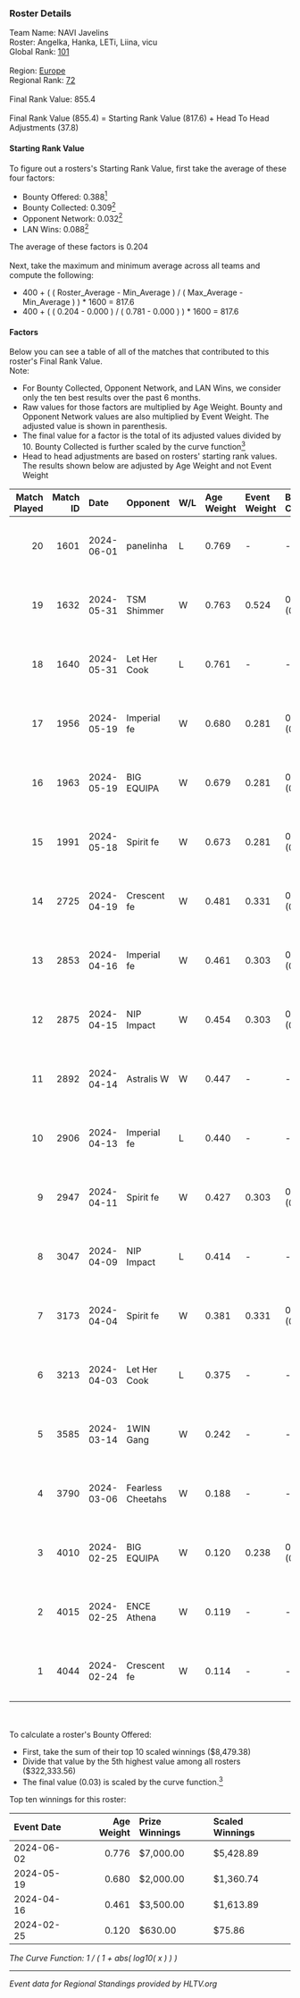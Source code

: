 ### Roster Details<br />
Team Name: NAVI Javelins<br />
Roster: Angelka, Hanka, LETi, Liina, vicu<br />
Global Rank: [101](../standings_global.md)<br />
<br />
Region: [Europe]( ../standings_europe.md)<br />
Regional Rank: [72]( ../standings_europe.md)<br />
<br />
Final Rank Value:  855.4<br />
<br />
Final Rank Value (855.4) = Starting Rank Value (817.6) + Head To Head Adjustments (37.8)<br />

#### Starting Rank Value<br />
To figure out a rosters's Starting Rank Value, first take the average of these four factors:<br />
- Bounty Offered: 0.388[<sup>1</sup>](#table2)
- Bounty Collected: 0.309[<sup>2</sup>](#table1)
- Opponent Network: 0.032[<sup>2</sup>](#table1)
- LAN Wins: 0.088[<sup>2</sup>](#table1)

The average of these factors is 0.204<br />
<br />
Next, take the maximum and minimum average across all teams and compute the following:<br />
- 400 + ( ( Roster_Average - Min_Average ) / ( Max_Average - Min_Average ) ) * 1600 = 817.6
- 400 + ( ( 0.204 - 0.000 ) / ( 0.781 - 0.000 ) ) * 1600 = 817.6


#### Factors<br />
Below you can see a table of all of the matches that contributed to this roster's Final Rank Value.<br />
Note:<br />

- For Bounty Collected, Opponent Network, and LAN Wins, we consider only the ten best results over the past 6 months.
- Raw values for those factors are multiplied by Age Weight. Bounty and Opponent Network values are also multiplied by Event Weight. The adjusted value is shown in parenthesis.
- The final value for a factor is the total of its adjusted values divided by 10. Bounty Collected is further scaled by the curve function[<sup>3</sup>](#curveFunction)
- Head to head adjustments are based on rosters' starting rank values. The results shown below are adjusted by Age Weight and not Event Weight
<span id="table1"></span><br />


| Match Played | Match ID | Date       | Opponent          | W/L | Age Weight | Event Weight | Bounty Collected | Opponent Network | LAN Wins  | H2H Adj. | Roster                            |
| -: | -: | :- | :- | :- | :- | :- | :- | :- | :- | -: | :- |
|           20 |     1601 | 2024-06-01 | panelinha         | L   | 0.769      | -            | -                | -                | -         |   -12.11 | Angelka, Hanka, LETi, Liina, vicu |
|           19 |     1632 | 2024-05-31 | TSM Shimmer       | W   | 0.763      | 0.524        | 0.020 (0.008)    | 0.198 (0.079)    | 1 (0.763) |     7.55 | Angelka, Hanka, LETi, Liina, vicu |
|           18 |     1640 | 2024-05-31 | Let Her Cook      | L   | 0.761      | -            | -                | -                | -         |   -10.56 | Angelka, Hanka, LETi, Liina, vicu |
|           17 |     1956 | 2024-05-19 | Imperial fe       | W   | 0.680      | 0.281        | 0.128 (0.025)    | 0.298 (0.057)    | 0 (0.000) |    15.80 | Angelka, Hanka, LETi, Liina, vicu |
|           16 |     1963 | 2024-05-19 | BIG EQUIPA        | W   | 0.679      | 0.281        | 0.017 (0.003)    | 0.149 (0.028)    | 0 (0.000) |     8.74 | Angelka, Hanka, LETi, Liina, vicu |
|           15 |     1991 | 2024-05-18 | Spirit fe         | W   | 0.673      | 0.281        | 0.005 (0.001)    | 0.140 (0.027)    | 0 (0.000) |     5.14 | Angelka, Hanka, LETi, Liina, vicu |
|           14 |     2725 | 2024-04-19 | Crescent fe       | W   | 0.481      | 0.331        | 0.005 (0.001)    | 0.077 (0.012)    | 0 (0.000) |     3.83 | Angelka, Hanka, LETi, Liina, vicu |
|           13 |     2853 | 2024-04-16 | Imperial fe       | W   | 0.461      | 0.303        | 0.128 (0.018)    | 0.298 (0.042)    | 0 (0.000) |    11.20 | Angelka, Hanka, LETi, Liina, vicu |
|           12 |     2875 | 2024-04-15 | NIP Impact        | W   | 0.454      | 0.303        | 0.005 (0.001)    | 0.228 (0.031)    | 0 (0.000) |     5.40 | Angelka, Hanka, LETi, Liina, vicu |
|           11 |     2892 | 2024-04-14 | Astralis W        | W   | 0.447      | -            | -                | -                | 0 (0.000) |     3.38 | Angelka, Hanka, LETi, Liina, vicu |
|           10 |     2906 | 2024-04-13 | Imperial fe       | L   | 0.440      | -            | -                | -                | -         |    -3.08 | Angelka, Hanka, LETi, Liina, vicu |
|            9 |     2947 | 2024-04-11 | Spirit fe         | W   | 0.427      | 0.303        | 0.005 (0.001)    | 0.140 (0.018)    | 0 (0.000) |     3.85 | Angelka, Hanka, LETi, Liina, vicu |
|            8 |     3047 | 2024-04-09 | NIP Impact        | L   | 0.414      | -            | -                | -                | -         |    -8.31 | Angelka, Hanka, LETi, Liina, vicu |
|            7 |     3173 | 2024-04-04 | Spirit fe         | W   | 0.381      | 0.331        | 0.005 (0.001)    | 0.140 (0.018)    | 0 (0.000) |     3.52 | Angelka, Hanka, LETi, Liina, vicu |
|            6 |     3213 | 2024-04-03 | Let Her Cook      | L   | 0.375      | -            | -                | -                | -         |    -4.30 | Angelka, Hanka, LETi, Liina, vicu |
|            5 |     3585 | 2024-03-14 | 1WIN Gang         | W   | 0.242      | -            | -                | -                | -         |     2.13 | Angelka, Hanka, LETi, Liina, vicu |
|            4 |     3790 | 2024-03-06 | Fearless Cheetahs | W   | 0.188      | -            | -                | -                | -         |     1.85 | Angelka, Hanka, LETi, Liina, vicu |
|            3 |     4010 | 2024-02-25 | BIG EQUIPA        | W   | 0.120      | 0.238        | 0.017 (0.000)    | 0.149 (0.004)    | -         |     1.64 | Angelka, Hanka, LETi, Liina, vicu |
|            2 |     4015 | 2024-02-25 | ENCE Athena       | W   | 0.119      | -            | -                | -                | -         |     1.01 | Angelka, Hanka, LETi, Liina, vicu |
|            1 |     4044 | 2024-02-24 | Crescent fe       | W   | 0.114      | -            | -                | -                | -         |     1.07 | Angelka, Hanka, LETi, Liina, vicu |

<br />
<span id="table2"></span><br />
To calculate a roster's Bounty Offered:<br />

- First, take the sum of their top 10 scaled winnings ($8,479.38)
- Divide that value by the 5th highest value among all rosters ($322,333.56)
- The final value (0.03) is scaled by the curve function.[<sup>3</sup>](#curveFunction)

Top ten winnings for this roster:<br />

| Event Date | Age Weight | Prize Winnings | Scaled Winnings |
| :- | -: | :- | :- |
| 2024-06-02 |      0.776 | $7,000.00      | $5,428.89       |
| 2024-05-19 |      0.680 | $2,000.00      | $1,360.74       |
| 2024-04-16 |      0.461 | $3,500.00      | $1,613.89       |
| 2024-02-25 |      0.120 | $630.00        | $75.86          |


<span id="curveFunction"></span>_The Curve Function: 1 / ( 1 + abs( log10( x ) ) )_<br />

---
_Event data for Regional Standings provided by HLTV.org_<br />
